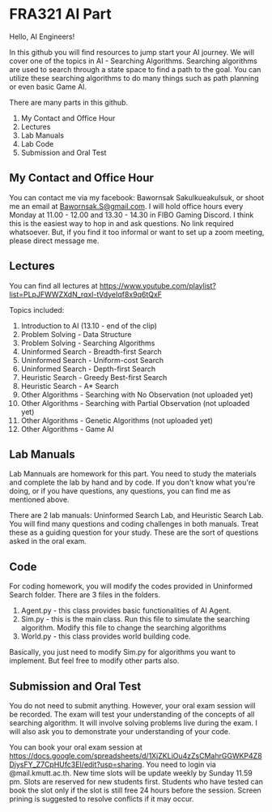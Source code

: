 # FRA321 AI Part

Hello, AI Engineers!

In this github you will find resources to jump start your AI journey. We will cover one of the topics in AI - Searching Algorithms. Searching algorithms are used to search through a state space to find a path to the goal. You can utilize these searching algorithms to do many things such as path planning or even basic Game AI.

There are many parts in this github.
1. My Contact and Office Hour
2. Lectures
3. Lab Manuals
4. Lab Code
5. Submission and Oral Test

## My Contact and Office Hour

You can contact me via my facebook: Bawornsak Sakulkueakulsuk, or shoot me an email at Bawornsak.S@gmail.com.
I will hold office hours every Monday at 11.00 - 12.00 and 13.30 - 14.30 in FIBO Gaming Discord. I think this is the easiest way to hop in and ask questions. No link required whatsoever. But, if you find it too informal or want to set up a zoom meeting, please direct message me. 

## Lectures

You can find all lectures at https://www.youtube.com/playlist?list=PLpJFWWZXdN_rqxl-tVdyeIqf8x9q6tQxF

Topics included:
1. Introduction to AI (13.10 - end of the clip)
2. Problem Solving - Data Structure
3. Problem Solving - Searching Algorithms
4. Uninformed Search - Breadth-first Search
5. Uninformed Search - Uniform-cost Search
6. Uninformed Search - Depth-first Search
7. Heuristic Search - Greedy Best-first Search
8. Heuristic Search - A* Search
9. Other Algorithms - Searching with No Observation (not uploaded yet)
10. Other Algorithms - Searching with Partial Observation (not uploaded yet)
11. Other Algorithms - Genetic Algorithms (not uploaded yet)
12. Other Algorithms - Game AI


## Lab Manuals

Lab Mannuals are homework for this part. You need to study the materials and complete the lab by hand and by code. If you don't know what you're doing, or if you have questions, any questions, you can find me as mentioned above. 

There are 2 lab manuals: Uninformed Search Lab, and Heuristic Search Lab. You will find many questions and coding challenges in both manuals. Treat these as a guiding question for your study. These are the sort of questions asked in the oral exam.


## Code

For coding homework, you will modify the codes provided in Uninformed Search folder. There are 3 files in the folders.
1. Agent.py - this class provides basic functionalities of AI Agent.
2. Sim.py - this is the main class. Run this file to simulate the searching algorithm. Modify this file to change the searching algorithms
3. World.py - this class provides world building code.

Basically, you just need to modify Sim.py for algorithms you want to implement. But feel free to modify other parts also.


## Submission and Oral Test

You do not need to submit anything. However, your oral exam session will be recorded. The exam will test your understanding of the concepts of all searching algorithm. It will involve solving problems live during the exam. I will also ask you to demonstrate your understanding of your code. 

You can book your oral exam session at https://docs.google.com/spreadsheets/d/1XjZKLiOu4zZsCMahrGGWKP4Z8DjysFY_Z7CpHUfc3EI/edit?usp=sharing. You need to login via @mail.kmutt.ac.th. New time slots will be update weekly by Sunday 11.59 pm. Slots are reserved for new students first. Students who have tested can book the slot only if the slot is still free 24 hours before the session. Screen prining is suggested to resolve conflicts if it may occur.